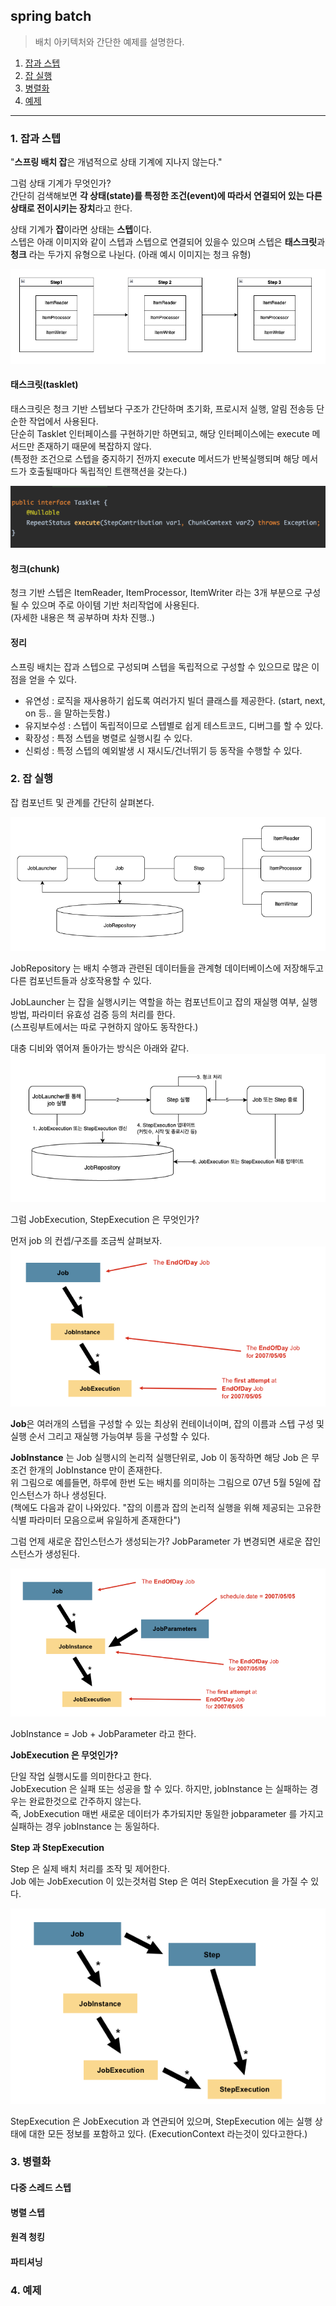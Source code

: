 ## spring batch
> 배치 아키텍처와 간단한 예제를 설명한다.

1. [잡과 스텝](#-잡과-스텝)
2. [잡 실행](#-잡-실행)
3. [병렬화](#병렬화)
4. [예제](#-예제)

---

### 1. 잡과 스텝
"**스프링 배치 잡**은 개념적으로 상태 기계에 지나지 않는다."

그럼 상태 기계가 무엇인가?   
간단히 검색해보면 **각 상태(state)를 특정한 조건(event)에 따라서 연결되어 있는 다른 상태로 전이시키는 장치**라고 한다.   

상태 기계가 **잡**이라면 상태는 **스텝**이다.   
스텝은 아래 이미지와 같이 스텝과 스텝으로 연결되어 있을수 있으며 스텝은 **태스크릿**과 **청크** 라는 두가지 유형으로 나뉜다. (아래 예시 이미지는 청크 유형)

![step](./image/step.png)



#### 태스크릿(tasklet)

태스크릿은 청크 기반 스텝보다 구조가 간단하며 초기화, 프로시저 실행, 알림 전송등 단순한 작업에서 사용된다.   
단순히 Tasklet 인터페이스를 구현하기만 하면되고, 해당 인터페이스에는 execute 메서드만 존재하기 때문에 복잡하지 않다.    
(특정한 조건으로 스텝을 중지하기 전까지 execute 메서드가 반복실행되며 해당 메서드가 호출될때마다 독립적인 트랜잭션을 갖는다.)

![tasklet](./image/tasklet.png)



#### 청크(chunk)

청크 기반 스텝은 ItemReader, ItemProcessor, ItemWriter 라는 3개 부분으로 구성될 수 있으며 주로 아이템 기반 처리작업에 사용된다.   
(자세한 내용은 책 공부하며 차차 진행..)

#### 정리

스프링 배치는 잡과 스텝으로 구성되며 스텝을 독립적으로 구성할 수 있으므로 많은 이점을 얻을 수 있다.

- 유연성 : 로직을 재사용하기 쉽도록 여러가지 빌더 클래스를 제공한다. (start, next, on 등.. 을 말하는듯함.)
- 유지보수성 : 스텝이 독립적이므로 스텝별로 쉽게 테스트코드, 디버그를 할 수 있다.
- 확장성 : 특정 스텝을 병렬로 실행시킬 수 있다.
- 신뢰성 : 특정 스텝의 예외발생 시 재시도/건너뛰기 등 동작을 수행할 수 있다.


### 2. 잡 실행

잡 컴포넌트 및 관계를 간단히 살펴본다.

![jobcomponent](./image/jobcomponent.png)

JobRepository 는 배치 수행과 관련된 데이터들을 관계형 데이터베이스에 저장해두고 다른 컴포넌트들과 상호작용할 수 있다.

JobLauncher 는 잡을 실행시키는 역할을 하는 컴포넌트이고 잡의 재실행 여부, 실행 방법, 파라미터 유효성 검증 등의 처리를 한다.   
(스프링부트에서는 따로 구현하지 않아도 동작한다.)


대충 디비와 엮어져 돌아가는 방식은 아래와 같다.   
![simple_action](./image/simple_action.png)

그럼 JobExecution, StepExecution 은 무엇인가?

먼저 job 의 컨셉/구조를 조금씩 살펴보자.   
![job_concept](./image/job_concept.png)

**Job**은 여러개의 스텝을 구성할 수 있는 최상위 컨테이너이며, 잡의 이름과 스텝 구성 및 실행 순서 그리고 재실행 가능여부 등을 구성할 수 있다.

**JobInstance** 는 Job 실행시의 논리적 실행단위로, Job 이 동작하면 해당 Job 은 무조건 한개의 JobInstance 만이 존재한다.   
위 그림으로 예를들면, 하루에 한번 도는 배치를 의미하는 그림으로 07년 5월 5일에 잡인스턴스가 하나 생성된다.   
(책에도 다음과 같이 나와있다. "잡의 이름과 잡의 논리적 실행을 위해 제공되는 고유한 식별 파라미터 모음으로써 유일하게 존재한다")

그럼 언제 새로운 잡인스턴스가 생성되는가? 
JobParameter 가 변경되면 새로운 잡인스턴스가 생성된다.

![jobparameter](./image/jobparameter.png)

JobInstance = Job + JobParameter 라고 한다.

**JobExecution 은 무엇인가?**

단일 작업 실행시도를 의미한다고 한다.   
JobExecution 은 실패 또는 성공을 할 수 있다. 하지만, jobInstance 는 실패하는 경우는 완료한것으로 간주하지 않는다.   
즉, JobExecution 매번 새로운 데이터가 추가되지만 동일한 jobparameter 를 가지고 실패하는 경우 jobInstance 는 동일하다.

**Step 과 StepExecution** 

Step 은 실제 배치 처리를 조작 및 제어한다.  
Job 에는 JobExecution 이 있는것처럼 Step 은 여러 StepExecution 을 가질 수 있다.

![stepexecution](./image/stepexecution.png)

StepExecution 은 JobExecution 과 연관되어 있으며, StepExecution 에는 실행 상태에 대한 모든 정보를 포함하고 있다. 
(ExecutionContext 라는것이 있다고한다.)


### 3. 병렬화

#### 다중 스레드 스텝

#### 병렬 스텝

#### 원격 청킹

#### 파티셔닝

### 4. 예제